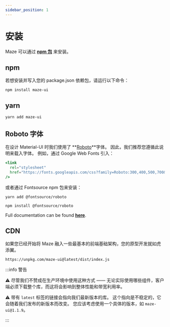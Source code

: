 ```yaml
---
sidebar_position: 1
---
```


# 安装

Maze 可以通过 **[npm 包](https://www.npmjs.com/package/maze-ui)** 来安装。

## npm

若想安装并写入您的 package.json 依赖包，请运行以下命令：

```shell
npm install maze-ui
```

## yarn

```shell
yarn add maze-ui
```

## Roboto 字体

在设计 Material-UI 时我们使用了 **[Roboto](https://fonts.google.com/specimen/Roboto)**字体。 因此，我们推荐您遵循此说明来载入字体。 例如，通过 Google Web Fonts 引入：

```jsx
<link
  rel="stylesheet"
  href="https://fonts.googleapis.com/css?family=Roboto:300,400,500,700&display=swap"
/>
```

或者通过 Fontsource npm 包来安装：

```shell
yarn add @fontsource/roboto 

npm install @fontsource/roboto
```

Full documentation can be found **[here](https://fontsource.org/docs/introduction)**.

## CDN

如果您已经开始将 Maze 融入一些最基本的前端基础架构，您的原型开发就如虎添翼。

```
https://unpkg.com/maze-ui@latest/dist/index.js
```

:::info 警告

⚠️ 尽管我们不赞成在生产环境中使用这种方式 —— 无论实际使用哪些组件，客户端必须下载整个库，而这将会影响到整体性能和带宽利用率。

⚠️ 带有 `latest` 标签的链接会指向我们最新版本的库。 这个指向是不稳定的，它会随着我们发布的新版本而改变。 您应该考虑使用一个具体的版本，如 `maze-ui@1.1.9`。

:::